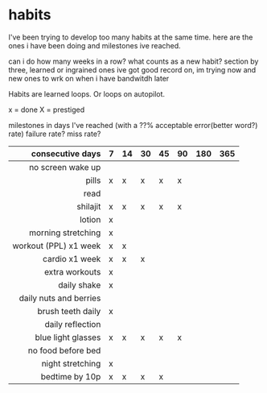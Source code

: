 # habits

I've been trying to develop too many habits at the same time. here are the ones i have been doing and milestones ive reached.

can i do how many weeks in a row?
what counts as a new habit?
section by three, learned or ingrained ones ive got good record on, im trying now and new ones to wrk on when i have bandwitdh later

Habits are learned loops. Or loops on autopilot.

x = done
X = prestiged

milestones in days I've reached (with a ??% acceptable error(better word?) rate) failure rate? miss rate? 

|consecutive days|7|14|30|45|90|180|365|
|-:|-|-|-|-|-|-|-|
|no screen wake up||||||||
|pills|x|x|x|x|x|||
|read||||||||
|shilajit|x|x|x|x|x|||
|lotion|x|||||||
|morning stretching|x|||||||
|workout (PPL) x1 week|x|x||||||
|cardio x1 week|x|x|x|||||
|extra workouts|x|||||||
|daily shake|x|||||||
|daily nuts and berries||||||||
|brush teeth daily|x|||||||
|daily reflection||||||||
|blue light glasses|x|x|x|x|x|||
|no food before bed||||||||
|night stretching|x|||||||
|bedtime by 10p|x|x|x|x||||
